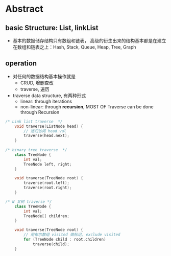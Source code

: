 # Abstract
## basic Structure: List, linkList
- 基本的数据储存结构只有数组和链表， 高级的衍生出来的结构基本都是在建立在数组和链表之上：Hash, Stack, Queue, Heap, Tree, Graph
## operation
- 对任何的数据结构基本操作就是
  - CRUD, 增删查改
  - traverse, 遍历
- traverse data structure, 有两种形式
  - linear: through iterations
  - non-linear: through **recursion**, MOST OF Traverse can be done through Recursion

```c++
/* Link list traverse  */
    void traverse(ListNode head) {
        // 递归访问 head.val
        traverse(head.next);
    }
    
/* binary tree traverse  */
    class TreeNode {
        int val;
        TreeNode left, right;
    }

    void traverse(TreeNode root) {
        traverse(root.left);
        traverse(root.right);
    }

/* N 叉树 traverse */
    class TreeNode {
        int val;
        TreeNode[] children;
    }

    void traverse(TreeNode root) {
        // 用布尔数组 visited 做标记, exclude visited
        for (TreeNode child : root.children)
            traverse(child);
    }
```